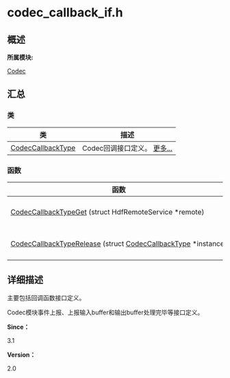 # codec_callback_if.h


## **概述**

**所属模块:**

[Codec](_codec.md)


## **汇总**


### 类

  | 类 | 描述 | 
| -------- | -------- |
| [CodecCallbackType](_codec_callback_type.md) | Codec回调接口定义。&nbsp;[更多...](_codec_callback_type.md) | 


### 函数

  | 函数 | 描述 | 
| -------- | -------- |
| [CodecCallbackTypeGet](_codec.md#codeccallbacktypeget)&nbsp;(struct&nbsp;HdfRemoteService&nbsp;\*remote) | 实例化CodecCallbackType对象。&nbsp;[更多...](_codec.md#codeccallbacktypeget) | 
| [CodecCallbackTypeRelease](_codec.md#codeccallbacktyperelease)&nbsp;(struct&nbsp;[CodecCallbackType](_codec_callback_type.md)&nbsp;\*instance) | 释放CodecCallbackType对象。&nbsp;[更多...](_codec.md#codeccallbacktyperelease) | 


## **详细描述**

主要包括回调函数接口定义。

Codec模块事件上报、上报输入buffer和输出buffer处理完毕等接口定义。

**Since：**

3.1

**Version：**

2.0
